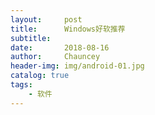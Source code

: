 ```yaml
---
layout:     post   				    
title:      Windows好软推荐 				
subtitle:    
date:       2018-08-16 				
author:     Chauncey 						
header-img: img/android-01.jpg	
catalog: true 						
tags:							
    - 软件
---
```

